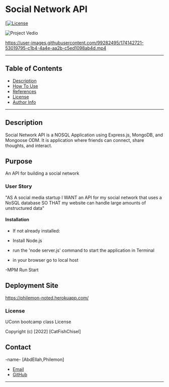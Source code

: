 # Social Network API

[[![License](https://img.shields.io/badge/License-Apache_2.0-blue.svg)](https://opensource.org/licenses/Apache-2.0)

![Project Vedio](./public/assets/media/<...>)

<https://user-images.githubusercontent.com/99282495/174142721-53019795-c1b4-4a4e-aa2b-c5ed1098ab4d.mp4>

---

## Table of Contents

- [Description](#description)
- [How To Use](#how-to-use)
- [References](#references)
- [License](#license)
- [Author Info](#author-info)

---

## Description

Social Network API is a NOSQL Application using Express.js, MongoDB, and Mongoose ODM. It is application where friends can connect, share thoughts, and interact. 

## Purpose

An API for building a social network

### User Story

"AS A social media startup
I WANT an API for my social network that uses a NoSQL database
SO THAT my website can handle large amounts of unstructured data"

#### Installation

- If not already installed:

- Install Node.js

- run the 'node server.js' command to start the application in Terminal

- in your browser go to local host

-MPM Run Start


## Deployment Site

[https://philemon-noted.herokuapp.com/
](https://philemon-noted.herokuapp.com/)

### License

UConn bootcamp class License

Copyright (c) [2022] [CatFishChisel]

## Contact

-name- [AbdEllah,Philemon]

- [Email](:philemon.kirlles@gmail.com 'Email')
- [GitHub](https://github.com/PhilemonKirlles 'GitHub')

---
